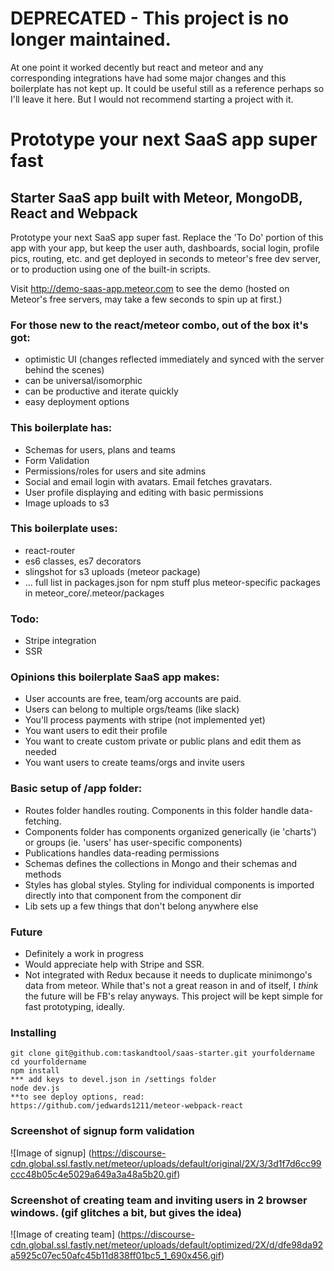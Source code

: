 # DEPRECATED - This project is no longer maintained. 

At one point it worked decently but react and meteor and any corresponding integrations have had some major changes and this boilerplate has not kept up. It could be useful still as a reference perhaps so I'll leave it here. But I would not recommend starting a project with it. 


# Prototype your next SaaS app super fast

## Starter SaaS app built with Meteor, MongoDB, React and Webpack

Prototype your next SaaS app super fast. Replace the 'To Do' portion of this app
with your app, but keep the user auth, dashboards, social login, profile pics, routing, etc.
and get deployed in seconds to meteor's free dev server, or to production using
one of the built-in scripts.

Visit http://demo-saas-app.meteor.com to see the demo (hosted on Meteor's free
servers, may take a few seconds to spin up at first.)

### For those new to the react/meteor combo, out of the box it's got:

* optimistic UI (changes reflected immediately and synced with the server behind the scenes)
* can be universal/isomorphic
* can be productive and iterate quickly
* easy deployment options

### This boilerplate has:

* Schemas for users, plans and teams
* Form Validation
* Permissions/roles for users and site admins
* Social and email login with avatars. Email fetches gravatars.
* User profile displaying and editing with basic permissions
* Image uploads to s3

### This boilerplate uses:

* react-router
* es6 classes, es7 decorators
* slingshot for s3 uploads (meteor package)
* ... full list in packages.json for npm stuff plus meteor-specific packages in meteor_core/.meteor/packages

### Todo:

* Stripe integration
* SSR

### Opinions this boilerplate SaaS app makes:

* User accounts are free, team/org accounts are paid.
* Users can belong to multiple orgs/teams (like slack)
* You'll process payments with stripe (not implemented yet)
* You want users to edit their profile
* You want to create custom private or public plans and edit them as needed
* You want users to create teams/orgs and invite users

### Basic setup of /app folder:

* Routes folder handles routing. Components in this folder handle data-fetching.
* Components folder has components organized generically (ie 'charts') or groups (ie. 'users' has user-specific components)
* Publications handles data-reading permissions
* Schemas defines the collections in Mongo and their schemas and methods
* Styles has global styles. Styling for individual components is imported directly into that component from the component dir
* Lib sets up a few things that don't belong anywhere else

### Future

* Definitely a work in progress
* Would appreciate help with Stripe and SSR.
* Not integrated with Redux because it needs to duplicate minimongo's data from meteor. While that's not a great reason in and of itself, I *think* the future will be FB's relay anyways. This project will be kept simple for fast prototyping, ideally.

### Installing

```
git clone git@github.com:taskandtool/saas-starter.git yourfoldername
cd yourfoldername
npm install
*** add keys to devel.json in /settings folder
node dev.js
**to see deploy options, read:  https://github.com/jedwards1211/meteor-webpack-react
```

### Screenshot of signup form validation

![Image of signup]
(https://discourse-cdn.global.ssl.fastly.net/meteor/uploads/default/original/2X/3/3d1f7d6cc99ccc48b05c4e5029a649a3a48a5b20.gif)

### Screenshot of creating team and inviting users in 2 browser windows. (gif glitches a bit, but gives the idea)

![Image of creating team]
(https://discourse-cdn.global.ssl.fastly.net/meteor/uploads/default/optimized/2X/d/dfe98da92a5925c07ec50afc45b11d838ff01bc5_1_690x456.gif)
